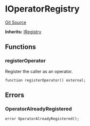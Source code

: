 # IOperatorRegistry
[Git Source](https://github.com/symbioticfi/core/blob/72d444d21da2b07516bb08def1e4b57d35cf27c3/src/interfaces/IOperatorRegistry.sol)

**Inherits:**
[IRegistry](/Users/andreikorokhov/symbiotic/core/docs/autogen/src/src/interfaces/common/IRegistry.sol/interface.IRegistry.md)


## Functions
### registerOperator

Register the caller as an operator.


```solidity
function registerOperator() external;
```

## Errors
### OperatorAlreadyRegistered

```solidity
error OperatorAlreadyRegistered();
```


